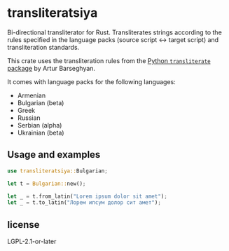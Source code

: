 # transliteratsiya

Bi-directional transliterator for Rust. Transliterates strings according to the rules specified in the language packs (source script <-> target script) and transliteration standards.

This crate uses the transliteration rules from the [Python `transliterate` package](https://github.com/barseghyanartur/transliterate) by Artur Barseghyan. 

It comes with language packs for the following languages:

- Armenian
- Bulgarian (beta)
- Greek
- Russian
- Serbian (alpha)
- Ukrainian (beta)

## Usage and examples

``` rust
use transliteratsiya::Bulgarian;

let t = Bulgarian::new();

let _ = t.from_latin("Lorem ipsum dolor sit amet");
let _ = t.to_latin("Лорем ипсум долор сит амет");
```

## license

LGPL-2.1-or-later
